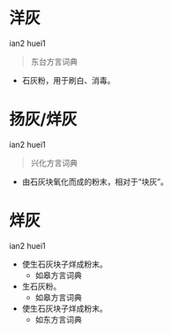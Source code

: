 



# 洋灰
ian2 huei1
> 东台方言词典
- 石灰粉，用于刷白、消毒。

# 扬灰/烊灰
ian2 huei1
> 兴化方言词典
- 由石灰块氧化而成的粉末，相对于“块灰”。

# 烊灰
ian2 huei1
+ 使生石灰块子烊成粉末。
  * 如皋方言词典
+ 生石灰粉。
  * 如皋方言词典
+ 使生石灰块子烊成粉末。
  * 如东方言词典
